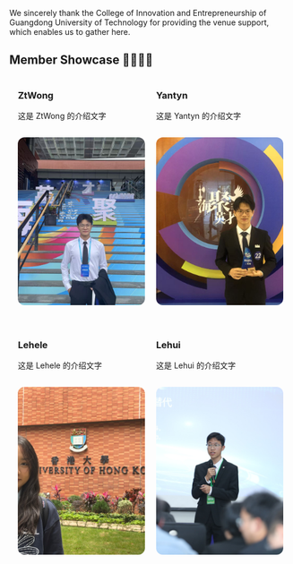 We sincerely thank the College of Innovation and Entrepreneurship of Guangdong University of Technology for providing the venue support, which enables us to gather here.

## Member Showcase 👩‍🔬👨‍💻

<div style="display:flex; flex-wrap:wrap; gap:20px; justify-content:center;">
  <div style="flex:1 1 45%; max-width:45%; box-sizing:border-box;">
    <h3>ZtWong</h3>
    <p>这是 ZtWong 的介绍文字</p>
    <img src="static/assets/img/ztWong.jpg" alt="ztWong" 
         style="width:100%; height:300px; object-fit:cover; border-radius:12px; margin:15px 0;">
  </div>


  <div style="flex:1 1 45%; max-width:45%; box-sizing:border-box;">
    <h3>Yantyn</h3>
    <p>这是 Yantyn 的介绍文字</p>
    <img src="static/assets/img/Yantyn.jpg" alt="Yantyn" 
         style="width:100%; height:300px; object-fit:cover; border-radius:12px; margin:15px 0;">
  </div>

  <div style="flex:1 1 45%; max-width:45%; box-sizing:border-box;">
    <h3>Lehele</h3>
    <p>这是 Lehele 的介绍文字</p>
    <img src="static/assets/img/Lehele.jpg" alt="Lehele" 
         style="width:100%; height:300px; object-fit:cover; border-radius:12px; margin:15px 0;">
  </div>

  <div style="flex:1 1 45%; max-width:45%; box-sizing:border-box;">
    <h3>Lehui</h3>
    <p>这是 Lehui 的介绍文字</p>
    <img src="static/assets/img/Lehui.jpg" alt="Lehui" 
         style="width:100%; height:300px; object-fit:cover; border-radius:12px; margin:15px 0;">
  </div>
</div>
